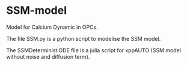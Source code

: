# SSM-model
Model for Calcium Dynamic in OPCs.

The file SSM.py is a python script to modelise the SSM model.

The SSMDeterminist.ODE file is a julia script for xppAUTO (SSM model without noise and diffusion term).
